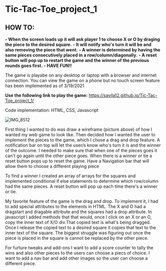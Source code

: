 # Tic-Tac-Toe_project_1
## HOW TO:
**- When the screen loads up it will ask player 1 to choose X or O by draging the piece to the desired square.**
**- It will notify who's turn it will be and also removing the piece that went.**
**- A winner is determined by having the same pieces consecutively placed in a row/column/diagonally.**
**- A reset button will pop up to restart the game and the winner of the previous rounds goes first.**
**- HAVE FUN!!**

The game is playabe on any desktop or laptop with a browser and internet connection.
You can view the game on a phone but no touch screen feature has been implemented as of 3/19/2021


**Use the following link to play the game:** 
https://savila12.github.io/Tic-Tac-Toe_project_1/

Code implementation:
HTML, CSS, Javascript

![IMG_8512](https://user-images.githubusercontent.com/41445975/111794017-d03a8c00-8893-11eb-938e-2358b01fcc26.jpg)


First thing I wanted to do was draw a wireframe (picture above) of how I wanted my web game to look like.
Then decided how I wanted the user to implement the pieces to the game, which I chose a drag and drop feature.
A notification bar on top will let the user/s know who's turn it is and the winner of the outcome.
I needed to make sure that when one of the pieces goes it can't go again until the other piece goes.
When there is a winner or tie a reset button pops up to reset the game.
Have a Navigation bar that will allow them to choose a different playing piece

To find a winner I created an array of arrays for the squares and implemented conditional if else statements to determine which row/column had the same pieces. A reset button will pop up each time there's a winner or tie.

My favorite feature of the game is the drag and drop. To implement it, I had to add special attributes to the elements in HTML. The X and O had a dragstart and dragable attribute and the squares had a drop attribute. In javascript I added methods that that would, once I click on an X or an O, copy the inner text of X/O div.That copied text is what's being dragged. Once I release the copied text to a desired square it copies that text to the inner text of the square. The biggest struggle was figuring out once the piece is placed in the square is cannot be replaced by the other piece. 

For furture tweaks and add-ons I want to add a score counter to tally the wins and also other pieces to the users can choose a piecs of choice. I want to add a nav bar and add other images so the user can choose a different piece.



